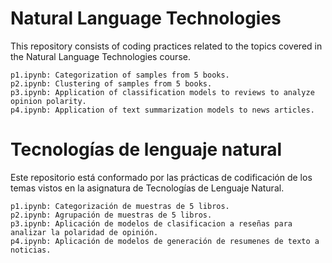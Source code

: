 # Natural Language Technologies
This repository consists of coding practices related to the topics covered in the Natural Language Technologies course.

	p1.ipynb: Categorization of samples from 5 books.
	p2.ipynb: Clustering of samples from 5 books.
	p3.ipynb: Application of classification models to reviews to analyze opinion polarity.
	p4.ipynb: Application of text summarization models to news articles.
# Tecnologías de lenguaje natural
Este repositorio está conformado por las prácticas de codificación de los temas vistos en la asignatura de Tecnologías de Lenguaje Natural.

	p1.ipynb: Categorización de muestras de 5 libros.
	p2.ipynb: Agrupación de muestras de 5 libros.
	p3.ipynb: Aplicación de modelos de clasificacion a reseñas para analizar la polaridad de opinión.
	p4.ipynb: Aplicación de modelos de generación de resumenes de texto a noticias.
